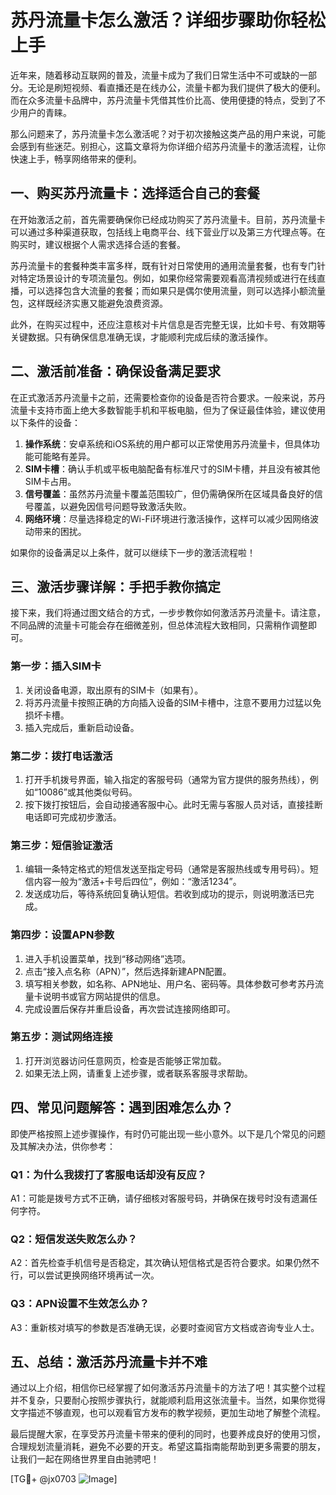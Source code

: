 # 苏丹流量卡怎么激活？详细步骤助你轻松上手

近年来，随着移动互联网的普及，流量卡成为了我们日常生活中不可或缺的一部分。无论是刷短视频、看直播还是在线办公，流量卡都为我们提供了极大的便利。而在众多流量卡品牌中，苏丹流量卡凭借其性价比高、使用便捷的特点，受到了不少用户的青睐。

那么问题来了，苏丹流量卡怎么激活呢？对于初次接触这类产品的用户来说，可能会感到有些迷茫。别担心，这篇文章将为你详细介绍苏丹流量卡的激活流程，让你快速上手，畅享网络带来的便利。

## 一、购买苏丹流量卡：选择适合自己的套餐

在开始激活之前，首先需要确保你已经成功购买了苏丹流量卡。目前，苏丹流量卡可以通过多种渠道获取，包括线上电商平台、线下营业厅以及第三方代理点等。在购买时，建议根据个人需求选择合适的套餐。

苏丹流量卡的套餐种类丰富多样，既有针对日常使用的通用流量套餐，也有专门针对特定场景设计的专项流量包。例如，如果你经常需要观看高清视频或进行在线直播，可以选择包含大流量的套餐；而如果只是偶尔使用流量，则可以选择小额流量包，这样既经济实惠又能避免浪费资源。

此外，在购买过程中，还应注意核对卡片信息是否完整无误，比如卡号、有效期等关键数据。只有确保信息准确无误，才能顺利完成后续的激活操作。

## 二、激活前准备：确保设备满足要求

在正式激活苏丹流量卡之前，还需要检查你的设备是否符合要求。一般来说，苏丹流量卡支持市面上绝大多数智能手机和平板电脑，但为了保证最佳体验，建议使用以下条件的设备：

1. **操作系统**：安卓系统和iOS系统的用户都可以正常使用苏丹流量卡，但具体功能可能略有差异。
2. **SIM卡槽**：确认手机或平板电脑配备有标准尺寸的SIM卡槽，并且没有被其他SIM卡占用。
3. **信号覆盖**：虽然苏丹流量卡覆盖范围较广，但仍需确保所在区域具备良好的信号覆盖，以避免因信号问题导致激活失败。
4. **网络环境**：尽量选择稳定的Wi-Fi环境进行激活操作，这样可以减少因网络波动带来的困扰。

如果你的设备满足以上条件，就可以继续下一步的激活流程啦！

## 三、激活步骤详解：手把手教你搞定

接下来，我们将通过图文结合的方式，一步步教你如何激活苏丹流量卡。请注意，不同品牌的流量卡可能会存在细微差别，但总体流程大致相同，只需稍作调整即可。

### 第一步：插入SIM卡

1. 关闭设备电源，取出原有的SIM卡（如果有）。
2. 将苏丹流量卡按照正确的方向插入设备的SIM卡槽中，注意不要用力过猛以免损坏卡槽。
3. 插入完成后，重新启动设备。

### 第二步：拨打电话激活

1. 打开手机拨号界面，输入指定的客服号码（通常为官方提供的服务热线），例如“10086”或其他类似号码。
2. 按下拨打按钮后，会自动接通客服中心。此时无需与客服人员对话，直接挂断电话即可完成初步激活。

### 第三步：短信验证激活

1. 编辑一条特定格式的短信发送至指定号码（通常是客服热线或专用号码）。短信内容一般为“激活+卡号后四位”，例如：“激活1234”。
2. 发送成功后，等待系统回复确认短信。若收到成功的提示，则说明激活已完成。

### 第四步：设置APN参数

1. 进入手机设置菜单，找到“移动网络”选项。
2. 点击“接入点名称（APN）”，然后选择新建APN配置。
3. 填写相关参数，如名称、APN地址、用户名、密码等。具体参数可参考苏丹流量卡说明书或官方网站提供的信息。
4. 完成设置后保存并重启设备，再次尝试连接网络即可。

### 第五步：测试网络连接

1. 打开浏览器访问任意网页，检查是否能够正常加载。
2. 如果无法上网，请重复上述步骤，或者联系客服寻求帮助。

## 四、常见问题解答：遇到困难怎么办？

即使严格按照上述步骤操作，有时仍可能出现一些小意外。以下是几个常见的问题及其解决办法，供你参考：

### Q1：为什么我拨打了客服电话却没有反应？
A1：可能是拨号方式不正确，请仔细核对客服号码，并确保在拨号时没有遗漏任何字符。

### Q2：短信发送失败怎么办？
A2：首先检查手机信号是否稳定，其次确认短信格式是否符合要求。如果仍然不行，可以尝试更换网络环境再试一次。

### Q3：APN设置不生效怎么办？
A3：重新核对填写的参数是否准确无误，必要时查阅官方文档或咨询专业人士。

## 五、总结：激活苏丹流量卡并不难

通过以上介绍，相信你已经掌握了如何激活苏丹流量卡的方法了吧！其实整个过程并不复杂，只要耐心按照步骤执行，就能顺利启用这张流量卡。当然，如果你觉得文字描述不够直观，也可以观看官方发布的教学视频，更加生动地了解整个流程。

最后提醒大家，在享受苏丹流量卡带来的便利的同时，也要养成良好的使用习惯，合理规划流量消耗，避免不必要的开支。希望这篇指南能帮助到更多需要的朋友，让我们一起在网络世界里自由驰骋吧！

[TG💪+ @jx0703 ![Image](https://github.com/user-attachments/assets/dbca1d08-cadb-493c-b0ec-ad6f7a83f270)]
